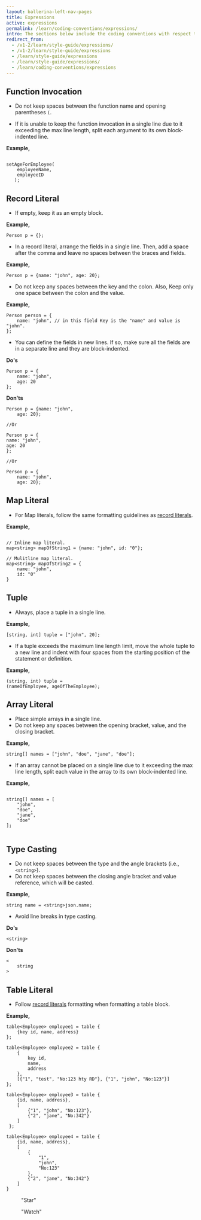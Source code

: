 ```yaml
---
layout: ballerina-left-nav-pages
title: Expressions
active: expressions
permalink: /learn/coding-conventions/expressions/
intro: The sections below include the coding conventions with respect to expressions.
redirect_from:
  - /v1-2/learn/style-guide/expressions/
  - /v1-2/learn/style-guide/expressions
  - /learn/style-guide/expressions
  - /learn/style-guide/expressions/
  - /learn/coding-conventions/expressions
---
```


## Function Invocation

* Do not keep spaces between the function name and opening parentheses `(`.
  
* If it is unable to keep the function invocation in a single line due to it exceeding the max line length, split each argument to its own block-indented line.
    
**Example,**

```ballerina
    
setAgeForEmployee(
    employeeName,
    employeeID
   );
```

## Record Literal

* If empty, keep it as an empty block.
      
**Example,**

```ballerina
Person p = {};
```

* In a record literal, arrange the fields in a single line.
  Then, add a space after the comma and leave no spaces between the braces and fields.
      
**Example,**

```ballerina  
Person p = {name: "john", age: 20};
``` 

* Do not keep any spaces between the key and the colon. Also, Keep only one space between the colon and the value.
  
**Example,**

```ballerina
Person person = {
    name: "john", // in this field Key is the "name" and value is "john".
};
```

* You can define the fields in new lines. If so, make sure all the fields are in a separate line and they are block-indented.

**Do's**

```ballerina
Person p = {
    name: "john",
    age: 20
};
``` 

**Don'ts**

```ballerina
Person p = {name: "john",
    age: 20};
  
//Or
  
Person p = {
name: "john",
age: 20
};
  
//Or
  
Person p = {
    name: "john",
    age: 20};
```

## Map Literal

* For Map literals, follow the same formatting guidelines as [record literals](/learn/style-guide/expressions#record-literal). 
  
**Example,**

```ballerina
  
// Inline map literal.
map<string> mapOfString1 = {name: "john", id: "0"};
  
// Mulitline map literal.
map<string> mapOfString2 = {
    name: "john",
    id: "0"
}
```

## Tuple

* Always, place a tuple in a single line.

**Example,**

```ballerina
[string, int] tuple = ["john", 20];
```

* If a tuple exceeds the maximum line length limit, move the whole tuple to a new line and indent with four spaces from the starting position of the statement or definition.
  
**Example,**

```ballerina
(string, int) tuple = 
(nameOfEmployee, ageOfTheEmployee);
```

## Array Literal

* Place simple arrays in a single line.
* Do not keep any spaces between the opening bracket, value, and the closing bracket.
  
**Example,**

```ballerina
string[] names = ["john", "doe", "jane", "doe"];
```

* If an array cannot be placed on a single line due to it exceeding the max line length, split each value in the array to its own block-indented line.
    
**Example,**

```ballerina
    
string[] names = [
    "john",
    "doe",
    "jane",
    "doe"
];
    
```

## Type Casting

* Do not keep spaces between the type and the angle brackets (i.e., `<string>`).
* Do not keep spaces between the closing angle bracket and value reference, which will be casted.

**Example,**

```ballerina
string name = <string>json.name;
```

* Avoid line breaks in type casting.
  
**Do's**

```ballerina
<string>
```
  
**Don'ts**

```ballerina
<
    string
>
```

## Table Literal

* Follow [record literals](/learn/style-guide/expressions#record-literal) formatting when formatting a table block.
  
**Example,**
  
```ballerina
table<Employee> employee1 = table {
    {key id, name, address}
};
      
table<Employee> employee2 = table {
    {
        key id,
        name,
        address
    },
    [{"1", "test", "No:123 hty RD"}, {"1", "john", "No:123"}]
};
      
table<Employee> employee3 = table {
    {id, name, address},
    [
        {"1", "john", "No:123"},
        {"2", "jane", "No:342"}
    ]
 };

table<Employee> employee4 = table {
    {id, name, address},
    [
        {
            "1",
            "john",
            "No:123"
        },
        {"2", "jane", "No:342"}
    ]
}
```

<div class="cGitButtonContainer"><p data-button="iGitStarText">"Star"</p><p data-button="iGitWatchText">"Watch"</p></div>


<style> #tree-expand-all , #tree-collapse-all, .cTocElements {display:none;} .cGitButtonContainer {padding-left: 40px;} </style>
  